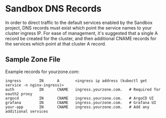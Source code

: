 # Sandbox DNS Records
In order to direct traffic to the default services enabled by the Sandbox project,
DNS records must exist which point the service names to your cluster ingress IP. For
ease of management, it's suggested that a single A record be created for the cluster,
and then additional CNAME records for the services which point at that cluster A record.


## Sample Zone File
Example records for yourzone.com:
```
ingress        IN      A       <ingress ip address (kubectl get service -n nginx-ingress)>
auth           IN      CNAME   ingress.yourzone.com.   # Required for oauth2 proxy
argocd         IN      CNAME   ingress.yourzone.com.   # ArgoCD UI
grafana        IN      CNAME   ingress.yourzone.com.   # Grafana UI
your-app       IN      CNAME   ingress.yourzone.com.   # Add any additional services
```
